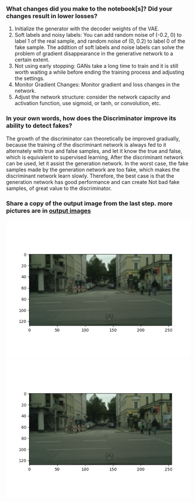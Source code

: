 ### What changes did you make to the notebook[s]? Did your changes result in lower losses?

1) Initialize the generator with the decoder weights of the VAE.
2) Soft labels and noisy labels: You can add random noise of (-0.2, 0) to label 1 of the real sample, and random noise of (0, 0.2) to label 0 of the fake sample. The addition of soft labels and noise labels can solve the problem of gradient disappearance in the generative network to a certain extent.
3) Not using early stopping: GANs take a long time to train and it is still worth waiting a while before ending the training process and adjusting the settings.
4) Monitor Gradient Changes: Monitor gradient and loss changes in the network.
5) Adjust the network structure: consider the network capacity and activation function, use sigmoid, or tanh, or convolution, etc.


### In your own words, how does the Discriminator improve its ability to detect fakes?

The growth of the discriminator can theoretically be improved gradually, because the training of the discriminant network is always fed to it alternately with true and false samples, and let it know the true and false, which is equivalent to supervised learning,
After the discriminant network can be used, let it assist the generation network. In the worst case, the fake samples made by the generation network are too fake, which makes the discriminant network learn slowly. Therefore, the best case is that the generation network has good performance and can create Not bad fake samples, of great value to the discriminator.

### Share a copy of the output image from the last step. more pictures are in [output images](./outputimages)

<img src="./outputimages/496.png">
<img src="./outputimages/496.png">

